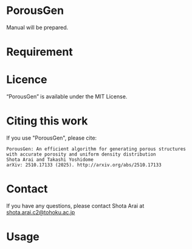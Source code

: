 # PorousGen

Manual will be prepared.


# Requirement


# Licence
“PorousGen” is available under the MIT License.

# Citing this work
If you use "PorousGen", please cite:
```
PorousGen: An efficient algorithm for generating porous structures with accurate porosity and uniform density distribution
Shota Arai and Takashi Yoshidome
arXiv: 2510.17133 (2025). http://arxiv.org/abs/2510.17133
```

# Contact
If you have any questions, please contact Shota Arai at<br>
shota.arai.c2@tohoku.ac.jp

# Usage
